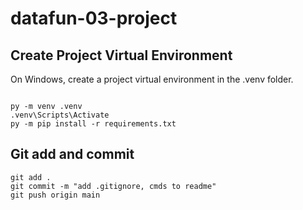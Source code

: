 # datafun-03-project

## Create Project Virtual Environment

On Windows, create a project virtual environment in the .venv folder. 

```shell 

py -m venv .venv
.venv\Scripts\Activate
py -m pip install -r requirements.txt
```


## Git add and commit 

```shell
git add .
git commit -m "add .gitignore, cmds to readme"
git push origin main
```